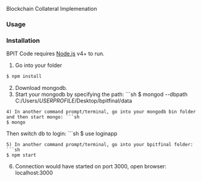 Blockchain Collateral Implemenation
### Usage


### Installation

BPIT Code requires [Node.js](https://nodejs.org/) v4+ to run.
1) Go into your folder
```sh
$ npm install
```
2) Download mongodb.
3) Start your mongodb by specifying the path: ```sh
$ mongod --dbpath C:/Users/_USERPROFILE_/Desktop/bpitfinal/data
```
4) In another command prompt/terminal, go into your mongodb bin folder and then start mongo: ```sh
$ mongo
```
Then switch db to login: ```sh
$ use loginapp
```
5) In another command prompt/terminal, go into your bpitfinal folder: ```sh
$ npm start
```

6) Connection would have started on port 3000, open browser: localhost:3000

